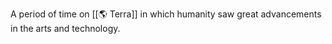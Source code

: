 A period of time on [[🌎 Terra]] in which humanity saw great advancements in the arts and technology.